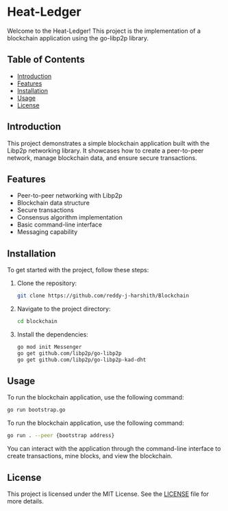 # Heat-Ledger

Welcome to the Heat-Ledger! This project is the implementation of a blockchain application using the go-libp2p library.

## Table of Contents

- [Introduction](#introduction)
- [Features](#features)
- [Installation](#installation)
- [Usage](#usage)
- [License](#license)

## Introduction

This project demonstrates a simple blockchain application built with the Libp2p networking library. It showcases how to create a peer-to-peer network, manage blockchain data, and ensure secure transactions.

## Features

- Peer-to-peer networking with Libp2p
- Blockchain data structure
- Secure transactions
- Consensus algorithm implementation
- Basic command-line interface
- Messaging capability

## Installation

To get started with the project, follow these steps:

1. Clone the repository:
    ```sh
    git clone https://github.com/reddy-j-harshith/Blockchain
    ```
2. Navigate to the project directory:
    ```sh
    cd blockchain
    ```
3. Install the dependencies:
    ```sh
    go mod init Messenger
    go get github.com/libp2p/go-libp2p
    go get github.com/libp2p/go-libp2p-kad-dht
    ```

## Usage

To run the blockchain application, use the following command:
```sh
go run bootstrap.go
```

To run the blockchain application, use the following command:
```sh
go run . --peer {bootstrap address}
```

You can interact with the application through the command-line interface to create transactions, mine blocks, and view the blockchain.

## License

This project is licensed under the MIT License. See the [LICENSE](LICENSE) file for more details.

